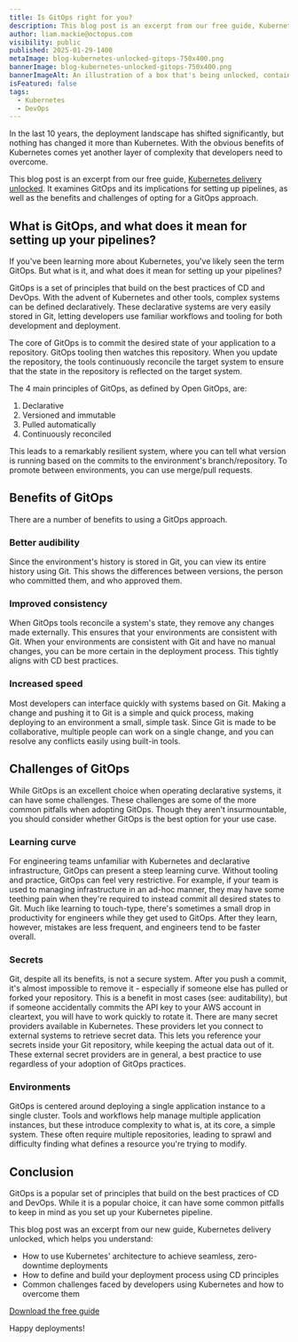```yaml
---
title: Is GitOps right for you? 
description: This blog post is an excerpt from our free guide, Kubernetes delivery unlocked, which examines GitOps and its implications for setting up pipelines
author: liam.mackie@octopus.com
visibility: public
published: 2025-01-29-1400
metaImage: blog-kubernetes-unlocked-gitops-750x400.png
bannerImage: blog-kubernetes-unlocked-gitops-750x400.png
bannerImageAlt: An illustration of a box that's being unlocked, containing Kubernetes logos, set against a dark blue gradient background.
isFeatured: false
tags: 
  - Kubernetes
  - DevOps
---
```


In the last 10 years, the deployment landscape has shifted significantly, but nothing has changed it more than Kubernetes. With the obvious benefits of Kubernetes comes yet another layer of complexity that developers need to overcome.

This blog post is an excerpt from our free guide, [Kubernetes delivery unlocked](https://octopus.com/whitepapers/kubernetes-delivery-unlocked). It examines GitOps and its implications for setting up pipelines, as well as the benefits and challenges of opting for a GitOps approach. 

## What is GitOps, and what does it mean for setting up your pipelines? 

If you've been learning more about Kubernetes, you've likely seen the term GitOps. But what is it, and what does it mean for setting up your pipelines?

GitOps is a set of principles that build on the best practices of CD and DevOps. With the advent of Kubernetes and other tools, complex systems can be defined declaratively. These declarative systems are very easily stored in Git, letting developers use familiar workflows and tooling for both development and deployment.

The core of GitOps is to commit the desired state of your application to a repository. GitOps tooling then watches this repository. When you update the repository, the tools continuously reconcile the target system to ensure that the state in the repository is reflected on the target system.

The 4 main principles of GitOps, as defined by Open GitOps, are:

1. Declarative
2. Versioned and immutable
3. Pulled automatically
4. Continuously reconciled

This leads to a remarkably resilient system, where you can tell what version is running based on the commits to the environment's branch/repository. To promote between environments, you can use merge/pull requests.

## Benefits of GitOps

There are a number of benefits to using a GitOps approach.

### Better audibility

Since the environment's history is stored in Git, you can view its entire history using Git. This shows the differences between versions, the person who committed them, and who approved them.

### Improved consistency

When GitOps tools reconcile a system's state, they remove any changes made externally. This ensures that your environments are consistent with Git. When your environments are consistent with Git and have no manual changes, you can be more certain in the deployment process. This tightly aligns with CD best practices.

### Increased speed

Most developers can interface quickly with systems based on Git. Making a change and pushing it to Git is a simple and quick process, making deploying to an environment a small, simple task. Since Git is made to be collaborative, multiple people can work on a single change, and you can resolve any conflicts easily using built-in tools.

## Challenges of GitOps

While GitOps is an excellent choice when operating declarative systems, it can have some challenges. These challenges are some of the more common pitfalls when adopting GitOps.
Though they aren't insurmountable, you should consider whether GitOps is the best option for your use case.

### Learning curve

For engineering teams unfamiliar with Kubernetes and declarative infrastructure, GitOps can present a steep learning curve. Without tooling and practice, GitOps can feel very restrictive. For example, if your team is used to managing infrastructure in an ad-hoc manner, they may have some teething pain when they're required to instead commit all desired states to Git. Much like learning to touch-type, there's sometimes a small drop in productivity for engineers while
they get used to GitOps. After they learn, however, mistakes are less frequent, and engineers tend to be faster overall.

### Secrets

Git, despite all its benefits, is not a secure system. After you push a commit, it's almost impossible to remove it - especially if someone else has pulled or forked your repository. This is a benefit in most cases (see: auditability), but if someone accidentally commits the API key to your AWS account in cleartext, you will have to work quickly to rotate it.
There are many secret providers available in Kubernetes. These providers let you connect to external systems to retrieve secret data. This lets you reference your secrets inside your Git repository, while keeping the actual data out of it. These external secret providers are in general, a best practice to use regardless of your adoption of GitOps practices.

### Environments

GitOps is centered around deploying a single application instance to a single cluster. Tools and workflows help manage multiple application instances, but these introduce complexity to what is, at its core, a simple system. These often require multiple repositories, leading to sprawl and difficulty finding what defines a resource you're trying to modify.


## Conclusion 

GitOps is a popular set of principles that build on the best practices of CD and DevOps. While it is a popular choice, it can have some common pitfalls to keep in mind as you set up your Kubernetes pipeline. 

This blog post was an excerpt from our new guide, Kubernetes delivery unlocked, which helps you understand:

- How to use Kubernetes' architecture to achieve seamless, zero-downtime deployments
- How to define and build your deployment process using CD principles
- Common challenges faced by developers using Kubernetes and how to overcome them

[Download the free guide](https://octopus.com/whitepapers/kubernetes-delivery-unlocked)

Happy deployments! 
